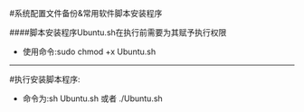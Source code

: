#系统配置文件备份&常用软件脚本安装程序

####脚本安装程序Ubuntu.sh在执行前需要为其赋予执行权限
* 使用命令:sudo chmod +x Ubuntu.sh   
----------------------------------------------------------------------
#执行安装脚本程序:
* 命令为:sh Ubuntu.sh 或者 ./Ubuntu.sh
